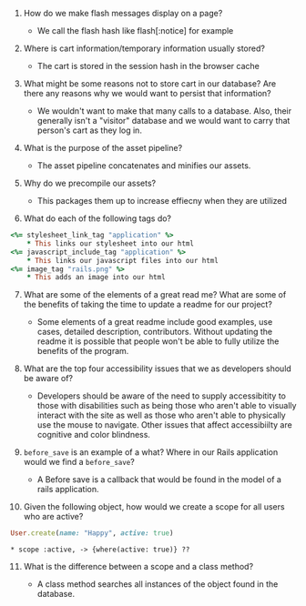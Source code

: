 1. How do we make flash messages display on a page?
    * We call the flash hash like flash[:notice] for example

2. Where is cart information/temporary information usually stored?
    * The cart is stored in the session hash in the browser cache

3. What might be some reasons not to store cart in our database? Are there any reasons why we would want to persist that information?
    * We wouldn't want to make that many calls to a database. Also, their generally isn't a "visitor" database and we would want to carry
    that person's cart as they log in. 

4. What is the purpose of the asset pipeline?
    * The asset pipeline concatenates and minifies our assets.
5. Why do we precompile our assets?
    * This packages them up to increase effiecny when they are utilized

6. What do each of the following tags do?

```ruby 
<%= stylesheet_link_tag "application" %>
    * This links our stylesheet into our html
<%= javascript_include_tag "application" %>
    * This links our javascript files into our html
<%= image_tag "rails.png" %>
    * This adds an image into our html 
```

7. What are some of the elements of a great read me? What are some of the benefits of taking the time to update a readme for our project?
   * Some elements of a great readme include good examples, use cases, detailed description, contributors. Without updating the readme it 
   is possible that people won't be able to fully utilize the benefits of the program. 

8. What are the top four accessibility issues that we as developers should be aware of?
   * Developers should be aware of the need to supply accessibitity to those with disabilities such as being those who aren't able to visually interact with the site as well as those who aren't able to physically use the mouse to navigate. Other issues that affect accessibiilty are cognitive and color blindness. 

9. `before_save` is an example of a what? Where in our Rails application would we find a `before_save`?
    * A Before save is a callback that would be found in the model of a rails application.

10. Given the following object, how would we create a scope for all users who are active?

```ruby 
User.create(name: "Happy", active: true)
```
    * scope :active, -> {where(active: true)} ??

11. What is the difference between a scope and a class method?

    * A class method searches all instances of the object found in the database.
